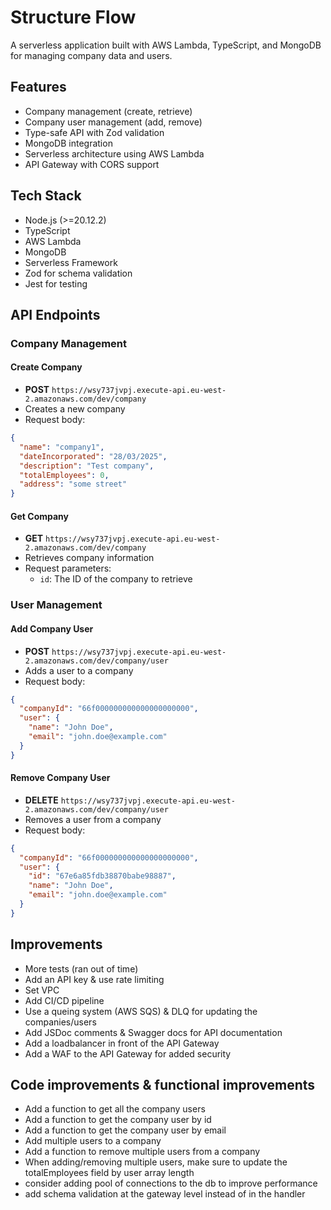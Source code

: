 # Structure Flow

A serverless application built with AWS Lambda, TypeScript, and MongoDB for managing company data and users.

## Features

- Company management (create, retrieve)
- Company user management (add, remove)
- Type-safe API with Zod validation
- MongoDB integration
- Serverless architecture using AWS Lambda
- API Gateway with CORS support

## Tech Stack

- Node.js (>=20.12.2)
- TypeScript
- AWS Lambda
- MongoDB
- Serverless Framework
- Zod for schema validation
- Jest for testing

## API Endpoints

### Company Management

#### Create Company

- **POST** `https://wsy737jvpj.execute-api.eu-west-2.amazonaws.com/dev/company`
- Creates a new company
- Request body:

```json
{
  "name": "company1",
  "dateIncorporated": "28/03/2025",
  "description": "Test company",
  "totalEmployees": 0,
  "address": "some street"
}
```

#### Get Company

- **GET** `https://wsy737jvpj.execute-api.eu-west-2.amazonaws.com/dev/company`
- Retrieves company information
- Request parameters:
  - `id`: The ID of the company to retrieve

### User Management

#### Add Company User

- **POST** `https://wsy737jvpj.execute-api.eu-west-2.amazonaws.com/dev/company/user`
- Adds a user to a company
- Request body:

```json
{
  "companyId": "66f000000000000000000000",
  "user": {
    "name": "John Doe",
    "email": "john.doe@example.com"
  }
}
```

#### Remove Company User

- **DELETE** `https://wsy737jvpj.execute-api.eu-west-2.amazonaws.com/dev/company/user`
- Removes a user from a company
- Request body:

```json
{
  "companyId": "66f000000000000000000000",
  "user": {
    "id": "67e6a85fdb38870babe98887",
    "name": "John Doe",
    "email": "john.doe@example.com"
  }
}
```

## Improvements

- More tests (ran out of time)
- Add an API key & use rate limiting
- Set VPC
- Add CI/CD pipeline
- Use a queing system (AWS SQS) & DLQ for updating the companies/users
- Add JSDoc comments & Swagger docs for API documentation
- Add a loadbalancer in front of the API Gateway
- Add a WAF to the API Gateway for added security

## Code improvements & functional improvements

- Add a function to get all the company users
- Add a function to get the company user by id
- Add a function to get the company user by email
- Add multiple users to a company
- Add a function to remove multiple users from a company
- When adding/removing multiple users, make sure to update the totalEmployees field by user array length
- consider adding pool of connections to the db to improve performance
- add schema validation at the gateway level instead of in the handler
